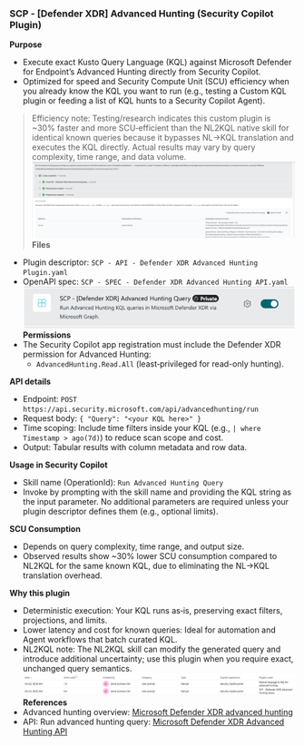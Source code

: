 ### SCP - [Defender XDR] Advanced Hunting (Security Copilot Plugin)

**Purpose**
- Execute exact Kusto Query Language (KQL) against Microsoft Defender for Endpoint’s Advanced Hunting directly from Security Copilot.
- Optimized for speed and Security Compute Unit (SCU) efficiency when you already know the KQL you want to run (e.g., testing a Custom KQL plugin or feeding a list of KQL hunts to a Security Copilot Agent).

> Efficiency note: Testing/research indicates this custom plugin is ~30% faster and more SCU‑efficient than the NL2KQL native skill for identical known queries because it bypasses NL→KQL translation and executes the KQL directly. Actual results may vary by query complexity, time range, and data volume.
![Execution](pluginexecution.png)
**Files**
- Plugin descriptor: `SCP - API - Defender XDR Advanced Hunting Plugin.yaml`
- OpenAPI spec: `SCP - SPEC - Defender XDR Advanced Hunting API.yaml`
![Plugin](uploadedplugin.png)
**Permissions**
- The Security Copilot app registration must include the Defender XDR permission for Advanced Hunting:
  - `AdvancedHunting.Read.All` (least‑privileged for read-only hunting).

**API details**
- Endpoint: `POST https://api.security.microsoft.com/api/advancedhunting/run`
- Request body: `{ "Query": "<your KQL here>" }`
- Time scoping: Include time filters inside your KQL (e.g., `| where Timestamp > ago(7d)`) to reduce scan scope and cost.
- Output: Tabular results with column metadata and row data.

**Usage in Security Copilot**
- Skill name (OperationId): `Run Advanced Hunting Query`
- Invoke by prompting with the skill name and providing the KQL string as the input parameter. No additional parameters are required unless your plugin descriptor defines them (e.g., optional limits).

**SCU Consumption**
- Depends on query complexity, time range, and output size.
- Observed results show ~30% lower SCU consumption compared to NL2KQL for the same known KQL, due to eliminating the NL→KQL translation overhead.

**Why this plugin**
- Deterministic execution: Your KQL runs as‑is, preserving exact filters, projections, and limits.
- Lower latency and cost for known queries: Ideal for automation and Agent workflows that batch curated KQL.
- NL2KQL note: The NL2KQL skill can modify the generated query and introduce additional uncertainty; use this plugin when you require exact, unchanged query semantics.
![comparison](custompluginvsNL2KQL.png)
**References**
- Advanced hunting overview: [Microsoft Defender XDR advanced hunting](https://learn.microsoft.com/en-us/defender-xdr/advanced-hunting-overview)
- API: Run advanced hunting query: [Microsoft Defender XDR Advanced Hunting API](https://learn.microsoft.com/en-us/defender-xdr/advanced-hunting-query-language-api)
